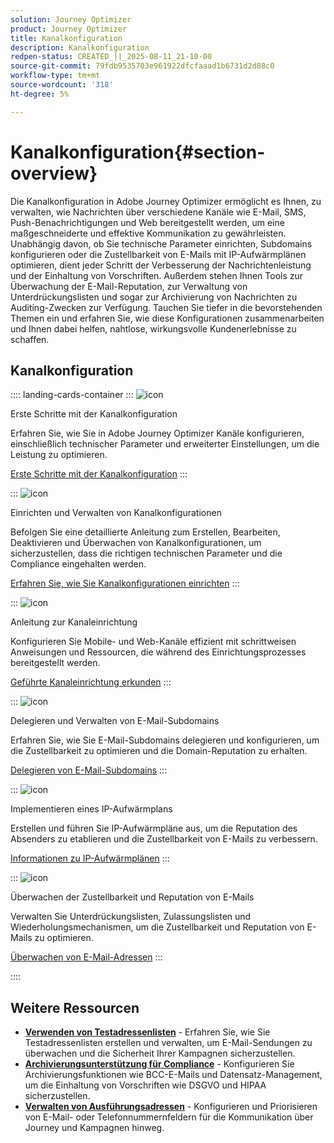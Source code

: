 ```yaml
---
solution: Journey Optimizer
product: Journey Optimizer
title: Kanalkonfiguration
description: Kanalkonfiguration
redpen-status: CREATED_||_2025-08-11_21-10-00
source-git-commit: 79fdb9535703e961922dfcfaaad1b6731d2d88c0
workflow-type: tm+mt
source-wordcount: '318'
ht-degree: 5%

---
```



# Kanalkonfiguration{#section-overview}

Die Kanalkonfiguration in Adobe Journey Optimizer ermöglicht es Ihnen, zu verwalten, wie Nachrichten über verschiedene Kanäle wie E-Mail, SMS, Push-Benachrichtigungen und Web bereitgestellt werden, um eine maßgeschneiderte und effektive Kommunikation zu gewährleisten. Unabhängig davon, ob Sie technische Parameter einrichten, Subdomains konfigurieren oder die Zustellbarkeit von E-Mails mit IP-Aufwärmplänen optimieren, dient jeder Schritt der Verbesserung der Nachrichtenleistung und der Einhaltung von Vorschriften. Außerdem stehen Ihnen Tools zur Überwachung der E-Mail-Reputation, zur Verwaltung von Unterdrückungslisten und sogar zur Archivierung von Nachrichten zu Auditing-Zwecken zur Verfügung. Tauchen Sie tiefer in die bevorstehenden Themen ein und erfahren Sie, wie diese Konfigurationen zusammenarbeiten und Ihnen dabei helfen, nahtlose, wirkungsvolle Kundenerlebnisse zu schaffen.

## Kanalkonfiguration

:::: landing-cards-container
:::
![icon](https://cdn.experienceleague.adobe.com/icons/circle-play.svg?lang=de)

Erste Schritte mit der Kanalkonfiguration

Erfahren Sie, wie Sie in Adobe Journey Optimizer Kanäle konfigurieren, einschließlich technischer Parameter und erweiterter Einstellungen, um die Leistung zu optimieren.

[Erste Schritte mit der Kanalkonfiguration](../using/configuration/get-started-configuration.md)
:::

:::
![icon](https://cdn.experienceleague.adobe.com/icons/list-check.svg?lang=de)

Einrichten und Verwalten von Kanalkonfigurationen

Befolgen Sie eine detaillierte Anleitung zum Erstellen, Bearbeiten, Deaktivieren und Überwachen von Kanalkonfigurationen, um sicherzustellen, dass die richtigen technischen Parameter und die Compliance eingehalten werden.

[Erfahren Sie, wie Sie Kanalkonfigurationen einrichten](../using/configuration/channel-surfaces.md)
:::

:::
![icon](https://cdn.experienceleague.adobe.com/icons/gear.svg?lang=de)

Anleitung zur Kanaleinrichtung

Konfigurieren Sie Mobile- und Web-Kanäle effizient mit schrittweisen Anweisungen und Ressourcen, die während des Einrichtungsprozesses bereitgestellt werden.

[Geführte Kanaleinrichtung erkunden](guided-setup-landing-page.md)
:::

:::
![icon](https://cdn.experienceleague.adobe.com/icons/screwdriver-wrench.svg?lang=de)

Delegieren und Verwalten von E-Mail-Subdomains

Erfahren Sie, wie Sie E-Mail-Subdomains delegieren und konfigurieren, um die Zustellbarkeit zu optimieren und die Domain-Reputation zu erhalten.

[Delegieren von E-Mail-Subdomains](delegate-subdomains-landing-page.md)
:::

:::
![icon](https://cdn.experienceleague.adobe.com/icons/chart-line.svg?lang=de)

Implementieren eines IP-Aufwärmplans

Erstellen und führen Sie IP-Aufwärmpläne aus, um die Reputation des Absenders zu etablieren und die Zustellbarkeit von E-Mails zu verbessern.

[Informationen zu IP-Aufwärmplänen](implement-ip-warmup-plan-landing-page.md)
:::

:::
![icon](https://cdn.experienceleague.adobe.com/icons/shield-halved.svg?lang=de)

Überwachen der Zustellbarkeit und Reputation von E-Mails

Verwalten Sie Unterdrückungslisten, Zulassungslisten und Wiederholungsmechanismen, um die Zustellbarkeit und Reputation von E-Mails zu optimieren.

[Überwachen von E-Mail-Adressen](monitor-reputation-landing-page.md)
:::

::::


## Weitere Ressourcen

- **[Verwenden von Testadressenlisten](../using/configuration/seed-lists.md)** - Erfahren Sie, wie Sie Testadressenlisten erstellen und verwalten, um E-Mail-Sendungen zu überwachen und die Sicherheit Ihrer Kampagnen sicherzustellen.
- **[Archivierungsunterstützung für Compliance](../using/configuration/archiving-support.md)** - Konfigurieren Sie Archivierungsfunktionen wie BCC-E-Mails und Datensatz-Management, um die Einhaltung von Vorschriften wie DSGVO und HIPAA sicherzustellen.
- **[Verwalten von Ausführungsadressen](../using/configuration/primary-email-addresses.md)** - Konfigurieren und Priorisieren von E-Mail- oder Telefonnummernfeldern für die Kommunikation über Journey und Kampagnen hinweg.
